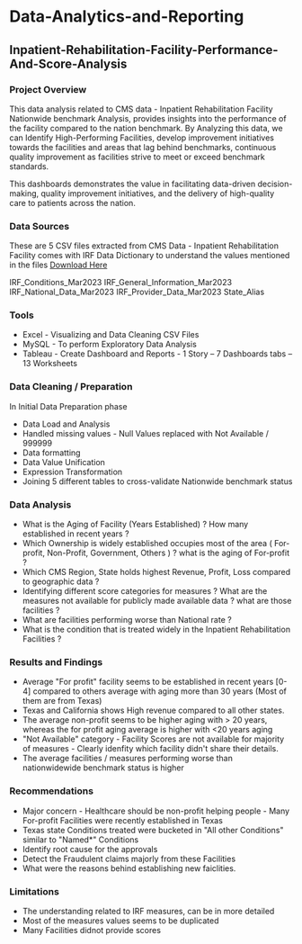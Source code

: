 # Data-Analytics-and-Reporting
## Inpatient-Rehabilitation-Facility-Performance-And-Score-Analysis

### Project Overview 
This data analysis related to CMS data - Inpatient Rehabilitation Facility Nationwide benchmark Analysis, provides insights into the performance of the facility compared to the nation benchmark. By Analyzing this data, we can Identify High-Performing Facilities, 
develop improvement initiatives towards the facilities and areas that lag behind benchmarks, continuous quality improvement as facilities strive to meet or exceed benchmark standards.

This dashboards demonstrates the value in facilitating data-driven decision-making, quality improvement initiatives, and the delivery of high-quality care to patients across the nation.

### Data Sources
These are 5 CSV files extracted from CMS Data - Inpatient Rehabilitation Facility comes with IRF Data Dictionary to understand the values mentioned in the files [Download Here](https://data.cms.gov/provider-data/topics/inpatient-rehabilitation-facilities
)

IRF_Conditions_Mar2023
IRF_General_Information_Mar2023
IRF_National_Data_Mar2023
IRF_Provider_Data_Mar2023
State_Alias

### Tools 
- Excel - Visualizing and Data Cleaning CSV Files
- MySQL - To perform Exploratory Data Analysis
- Tableau - Create Dashboard and Reports - 1 Story – 7 Dashboards tabs – 13 Worksheets

### Data Cleaning / Preparation

In Initial Data Preparation phase 
- Data Load and Analysis 
- Handled missing values - Null Values replaced with Not Available / 999999 
- Data formatting
- Data Value Unification
- Expression Transformation
- Joining 5 different tables to cross-validate Nationwide benchmark status

### Data Analysis
- What is the Aging of Facility (Years Established) ? How many established in recent years ?
- Which Ownership is widely established occupies most of the area ( For-profit, Non-Profit, Government, Others ) ? what is the aging of For-profit ?
- Which CMS Region, State holds highest Revenue, Profit, Loss compared to geographic data ?
- Identifying different score categories for measures ? What are the measures not available for publicly made available data ? what are those facilities ?
- What are facilities performing worse than National rate ?
- What is the condition that is treated widely in the Inpatient Rehabilitation Facilities ? 

### Results and Findings
- Average "For profit" facility seems to be established in recent years [0-4] compared to others average with aging more than 30 years (Most of them are from Texas)
- Texas and California shows High revenue compared to all other states.
- The average non-profit seems to be higher aging with > 20 years, whereas the for profit aging average is higher with <20 years aging
- "Not Available" category - Facility Scores are not available for majority of measures - Clearly idenfity which facility didn't share their details.
- The average facilities / measures performing worse than nationwidewide benchmark status is higher

### Recommendations
- Major concern - Healthcare should be non-profit helping people - Many For-profit Facilities were recently established in Texas
- Texas state Conditions treated were bucketed in "All other Conditions" similar to "Named*" Conditions
- Identify root cause for the approvals
- Detect the Fraudulent claims majorly from these Facilities
- What were the reasons behind establishing new faiclities.

### Limitations
- The understanding related to IRF measures, can be in more detailed
- Most of the measures values seems to be duplicated
- Many Facilities didnot provide scores
